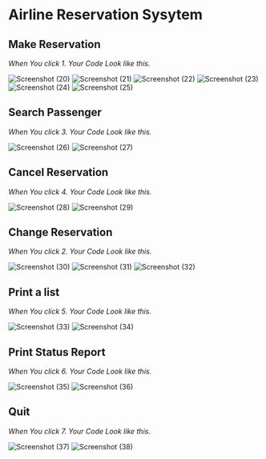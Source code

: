 # Airline Reservation Sysytem
## Make Reservation
_When You click 1. Your Code Look like this._ 

![Screenshot (20)](https://github.com/Rabiu7/CPP_PROJECT_02/assets/132151445/a6fc2157-990a-4eee-9795-40454140e0d3) 
![Screenshot (21)](https://github.com/Rabiu7/CPP_PROJECT_02/assets/132151445/a1ce19b8-b188-4481-afc9-c3c8fd2a479d)
![Screenshot (22)](https://github.com/Rabiu7/CPP_PROJECT_02/assets/132151445/b2c4825b-1b4b-4591-9a39-31d8a3b2134d)
![Screenshot (23)](https://github.com/Rabiu7/CPP_PROJECT_02/assets/132151445/822cdde1-65ca-4f8d-abfc-e03176692b87)
![Screenshot (24)](https://github.com/Rabiu7/CPP_PROJECT_02/assets/132151445/587a823b-7998-4e47-9bc6-3f2a11f4860e)
![Screenshot (25)](https://github.com/Rabiu7/CPP_PROJECT_02/assets/132151445/d6ef2343-11c6-475e-9376-7b71ba4a5cd9)

## Search Passenger
_When You click 3. Your Code Look like this._ 

![Screenshot (26)](https://github.com/Rabiu7/CPP_PROJECT_02/assets/132151445/e72927a4-98da-4ead-a691-c9f97fbd5189)
![Screenshot (27)](https://github.com/Rabiu7/CPP_PROJECT_02/assets/132151445/21439a38-754a-4888-b609-d6e536c64d64)

## Cancel Reservation
_When You click 4. Your Code Look like this._ 

![Screenshot (28)](https://github.com/Rabiu7/CPP_PROJECT_02/assets/132151445/f71e4568-4c69-48b2-b093-fcab1347186c)
![Screenshot (29)](https://github.com/Rabiu7/CPP_PROJECT_02/assets/132151445/a86b66fe-9f14-4b80-a8fd-700f52df9663)

## Change Reservation
_When You click 2. Your Code Look like this._ 

![Screenshot (30)](https://github.com/Rabiu7/CPP_PROJECT_02/assets/132151445/5d8290f5-42f6-4b93-9e3f-5c6d72274414)
![Screenshot (31)](https://github.com/Rabiu7/CPP_PROJECT_02/assets/132151445/214ef854-400b-42e8-af6c-38d7c692a3a1)
![Screenshot (32)](https://github.com/Rabiu7/CPP_PROJECT_02/assets/132151445/103b05a5-8fee-4263-89e6-f621c6fa250e)

## Print a list
_When You click 5. Your Code Look like this._ 

![Screenshot (33)](https://github.com/Rabiu7/CPP_PROJECT_02/assets/132151445/58d1c352-ab31-42a8-bf9b-6660d735665e)
![Screenshot (34)](https://github.com/Rabiu7/CPP_PROJECT_02/assets/132151445/e78ccb6e-15c4-4dc5-9e8c-1b95bead826c)

## Print Status Report
_When You click 6. Your Code Look like this._ 

![Screenshot (35)](https://github.com/Rabiu7/CPP_PROJECT_02/assets/132151445/31c44a6c-2c17-4212-b717-dc7b7bd67477)
![Screenshot (36)](https://github.com/Rabiu7/CPP_PROJECT_02/assets/132151445/502c51de-395f-4ba1-b5c5-60f3b66983c0)

## Quit
_When You click 7. Your Code Look like this._ 

![Screenshot (37)](https://github.com/Rabiu7/CPP_PROJECT_02/assets/132151445/79dacc82-36ff-4715-9943-61510e207935)
![Screenshot (38)](https://github.com/Rabiu7/CPP_PROJECT_02/assets/132151445/3fb36f2f-d54c-4f6b-87b5-1568d05ceee6)

